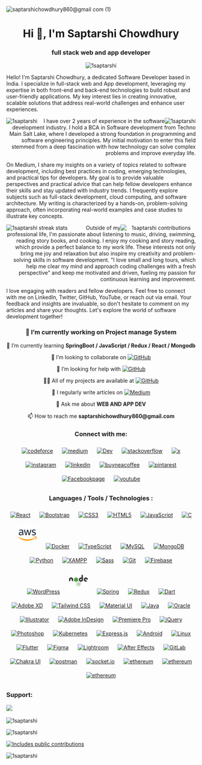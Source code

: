 ![saptarshichowdhury860@gmail com (1)](https://github.com/1saptarshi/1saptarshi/assets/142312774/859fb3e0-9c54-4fc2-a73d-9e978caece8e)


<h1 align="center">Hi 👋, I'm Saptarshi Chowdhury</h1>
<h3 align="center">full stack web and app developer</h3>

<p align="center"> <img src="https://komarev.com/ghpvc/?username=1saptarshi&label=Profile%20views&color=0e75b6&style=flat" alt="1saptarshi" /> </p>

 <div align="center">
  <p align="left">
    Hello! I'm Saptarshi Chowdhury, a dedicated Software Developer based in India. I specialize in full-stack web and
    App development, leveraging my expertise in both front-end and back-end technologies to build robust and
    user-friendly applications. My key interest lies in creating innovative, scalable solutions that address real-world
    challenges and enhance user experiences.
  </p>
  <img align="right"
    src="https://cdn-icons-png.flaticon.com/128/1940/1940611.png"
    alt="1saptarshi" style=max-width:200; height:200;"  />
</div>

<div align="center">
  <img align="left" src="![image](https://github.com/1saptarshi/1saptarshi/assets/142312774/74908c46-c1d0-472a-a7af-658233da789f)
"
    alt="1saptarshi" style="max-width:50; height:50;" />
  <p align="right">
    I have over 2 years of experience in the software development industry. I hold a BCA in Software development from
    Techno Main Salt Lake, where I developed a strong foundation in programming and software engineering principles. My
    initial motivation to enter this field stemmed from a deep fascination with how technology can solve complex
    problems and improve everyday life.
  </p>
</div>

<div align="center">
  <p align="left">
    On Medium, I share my insights on a variety of topics related to software development, including best practices in
    coding, emerging technologies, and practical tips for developers. My goal is to provide valuable perspectives and
    practical advice that can help fellow developers enhance their skills and stay updated with industry trends. I
    frequently explore subjects such as full-stack development, cloud computing, and software architecture. My writing
    is characterized by a hands-on, problem-solving approach, often incorporating real-world examples and case studies
    to illustrate key concepts.
  </p>
  <img align="right" src="https://cdn-icons-png.flaticon.com/512/4207/4207285.png" width="200"
    alt="1saptarshi contributions" style="max-width: 200; height: 150;" />
</div>

<div align="center">
  <img align="left"B
    src="https://cdn-icons-png.flaticon.com/128/670/670016.png"   
    alt="1saptarshi streak stats" style="max-width:200; height:200;" />
  <p align="right">
    Outside of my professional life, I'm passionate about listening to music, driving, swimming, reading story books,
    and cooking. I enjoy my cooking and story reading, which provide a perfect balance to my work life. These interests
    not only bring me joy and relaxation but also inspire my creativity and problem-solving skills in software
    development. "I love small and long tours, which help me clear my mind and approach coding challenges with a fresh
    perspective” and keep me motivated and driven, fueling my passion for continuous learning and improvement.
  </p>
</div>

<div align="center">
  <p align="left">
    I love engaging with readers and fellow developers. Feel free to connect with me on LinkedIn, Twitter, GitHub,
    YouTube, or reach out via email. Your feedback and insights are invaluable, so don't hesitate to comment on my
    articles and share your thoughts. Let's explore the world of software development together!
  </p>
</div>
 






 
<div align="center">
    <h3>🔭 I’m currently working on <strong>Project manage System</strong></h3>
    <p>🌱 I’m currently learning <strong>SpringBoot / JavaScript / Redux / React / Mongodb</strong></p>
    <p>👯 I’m looking to collaborate on 
      <a href="https://github.com/users/1saptarshi/projects/2/views/1">
        <img src="https://github.githubassets.com/images/modules/logos_page/GitHub-Mark.png" alt="GitHub" style="width: 30px; height: 30px;"></a>
    </p>
    <p>🤝 I’m looking for help with 
      <a href="https://github.com/users/1saptarshi/projects/2/views/1">
        <img src="https://github.githubassets.com/images/modules/logos_page/GitHub-Mark.png" alt="GitHub" style="width: 30px; height: 30px;"></a>
    </p>
    <p>👨‍💻 All of my projects are available at 
      <a href="https://github.com/1saptarshi?tab=repositories">
        <img src="https://github.githubassets.com/images/modules/logos_page/GitHub-Mark.png" alt="GitHub" style="width: 30px; height: 30px;"></a>
    </p>
    <p>📝 I regularly write articles on 
      <a href="https://medium.com/@1saptarshichowdhury">
        <img src="https://cdn.icon-icons.com/icons2/2992/PNG/512/medium_logo_icon_187322.png" alt="Medium" style="width: 30px; height: 30px;"></a>
    </p>
    <p>💬 Ask me about <strong>WEB AND APP DEV</strong></p>
    <p>📫 How to reach me <strong>saptarshichowdhury860@gmail.com</strong></p>
  </div>
  

<h3 align="center">Connect with me:</h3>
<p align="center">
 <a href="https://codeforces.com/profile/saptarshichowdhury" target="_blank"><img style="margin: 10px" src="https://store-images.s-microsoft.com/image/apps.48094.14504742535903781.aedbca21-113a-48f4-b001-4204e73b22fc.503f883f-8339-4dc5-8609-81713a59281f?h=464" alt="codeforce" height="30"/></a>
    <a href="https://medium.com/@1saptarshichowdhury" target="_blank"><img style="margin: 10px" src="https://cdn.icon-icons.com/icons2/3041/PNG/512/medium_logo_icon_189223.png" alt="medium" height="30"/></a>
    <a href="https://dev.to/1saptarshi" target="_blank"><img style="margin: 10px" src="https://uxwing.com/wp-content/themes/uxwing/download/brands-and-social-media/dev-community-icon.png" alt="Dev" height="30"/></a>
    <a href="https://stackoverflow.com/users/25403524/saptarshi-chowdhury" target="_blank"><img style="margin: 10px" src="https://static-00.iconduck.com/assets.00/stack-overflow-icon-2048x2048-7ohycn5z.png" alt="stackoverflow" height="30"/></a>
    <a href="https://x.com/saptarshi177" target="_blank"><img style="margin: 10px" src="https://seeklogo.com/images/T/twitter-x-logo-0339F999CF-seeklogo.com.png?v=638264860180000000" alt="x" height="30"/></a>
    <a href="https://www.instagram.com/1saptarshi_chowdhury_/" target="_blank"><img style="margin: 10px" src="https://upload.wikimedia.org/wikipedia/commons/thumb/e/e7/Instagram_logo_2016.svg/198px-Instagram_logo_2016.svg.png?20210403190622" alt="instagram" height="30" /></a>
    <a href="https://www.linkedin.com/in/saptarshi-chowdhury-ba1972234/" target="_blank"><img style="margin: 10px" src="https://upload.wikimedia.org/wikipedia/commons/thumb/8/81/LinkedIn_icon.svg/2048px-LinkedIn_icon.svg.png" alt="linkedin" height="30" /></a>
    <a href="https://buymeacoffee.com/1saptarshi" target="_blank"><img style="margin: 10px" src="https://miro.medium.com/v2/da:true/resize:fit:480/0*X9tbxUUloPowCJnn.gif" alt="buyneacoffee" height="30"/></a>
    <a href="https://in.pinterest.com/1saptarshi_chowdhury_" target="_blank"><img style="margin: 10px" src="https://seeklogo.com/images/P/pinterest-logo-35F0AD2195-seeklogo.com.png" alt="pintarest" height="30"/></a>
    <a href="https://www.facebook.com/1saptarshi/" target="_blank"><img style="margin: 10px" src="https://cdn-icons-png.flaticon.com/512/5692/5692284.png" alt="Facebookpage" height="30"/></a>
    <a href="https://www.youtube.com/channel/your-channel-id" target="_blank"><img style="margin: 10px" src="https://upload.wikimedia.org/wikipedia/commons/thumb/5/52/YouTube_social_white_circle_%282017%29.svg/768px-YouTube_social_white_circle_%282017%29.svg.png" alt="youtube" height="30"/></a>
</p>
      
    

 

<h3 align="center">Languages / Tools / Technologies :</h3>
<div align="center">
    <a href="https://reactjs.org/" target="_blank"><img style="margin: 10px"
            src="https://profilinator.rishav.dev/skills-assets/react-original-wordmark.svg" alt="React"
            height="50" /></a>
    <a href="https://getbootstrap.com/docs/3.4/javascript/" target="_blank"><img style="margin: 10px"
            src="https://profilinator.rishav.dev/skills-assets/bootstrap-plain.svg" alt="Bootstrap" height="50" /></a>
    <a href="https://www.w3schools.com/css/" target="_blank"><img style="margin: 10px"
            src="https://profilinator.rishav.dev/skills-assets/css3-original-wordmark.svg" alt="CSS3" height="50" /></a>
    <a href="https://en.wikipedia.org/wiki/HTML5" target="_blank"><img style="margin: 10px"
            src="https://profilinator.rishav.dev/skills-assets/html5-original-wordmark.svg" alt="HTML5"
            height="50" /></a>
    <a href="https://www.w3schools.com/js/default.asp" target="_blank"><img style="margin: 10px"
            src="https://profilinator.rishav.dev/skills-assets/javascript-original.svg" alt="JavaScript"
            height="50" /></a>
    <a href="https://www.cprogramming.com/" target="_blank"><img style="margin: 10px"
            src="https://profilinator.rishav.dev/skills-assets/c-original.svg" alt="C" height="50" /></a>
    <a href="https://aws.amazon.com/" target="_blank"><img style="margin: 10px"
            src="https://raw.githubusercontent.com/devicons/devicon/master/icons/amazonwebservices/amazonwebservices-original-wordmark.svg"
            alt="AWS" height="50" /></a>
    <a href="https://www.docker.com/" target="_blank"><img style="margin: 10px"
            src="https://profilinator.rishav.dev/skills-assets/docker-original-wordmark.svg" alt="Docker"
            height="50" /></a>
    <a href="https://www.typescriptlang.org/" target="_blank"><img style="margin: 10px"
            src="https://profilinator.rishav.dev/skills-assets/typescript-original.svg" alt="TypeScript"
            height="50" /></a>
    <a href="https://www.mysql.com/" target="_blank"><img style="margin: 10px"
            src="https://profilinator.rishav.dev/skills-assets/mysql-original-wordmark.svg" alt="MySQL"
            height="50" /></a>
    <a href="https://www.mongodb.com/" target="_blank"><img style="margin: 10px"
            src="https://profilinator.rishav.dev/skills-assets/mongodb-original-wordmark.svg" alt="MongoDB"
            height="50" /></a>
    <a href="https://www.python.org/" target="_blank"><img style="margin: 10px"
            src="https://profilinator.rishav.dev/skills-assets/python-original.svg" alt="Python" height="50" /></a>
    <a href="https://www.apachefriends.org/" target="_blank"><img style="margin: 10px"
            src="https://profilinator.rishav.dev/skills-assets/xampp.png" alt="XAMPP" height="50" /></a>
    <a href="https://sass-lang.com/" target="_blank"><img style="margin: 10px"
            src="https://profilinator.rishav.dev/skills-assets/sass-original.svg" alt="Sass" height="50" /></a>
    <a href="https://github.com/" target="_blank"><img style="margin: 10px"
            src="https://profilinator.rishav.dev/skills-assets/git-scm-icon.svg" alt="Git" height="50" /></a>
    <a href="https://firebase.google.com/" target="_blank"><img style="margin: 10px"
            src="https://profilinator.rishav.dev/skills-assets/firebase.png" alt="Firebase" height="50" /></a>
    <a href="https://wordpress.com/" target="_blank"><img style="margin: 10px"
            src="https://profilinator.rishav.dev/skills-assets/wordpress.png" alt="WordPress" height="50" /></a>
    <a href="https://nodejs.org/" target="_blank"><img style="margin: 10px"
            src="https://raw.githubusercontent.com/devicons/devicon/master/icons/nodejs/nodejs-original-wordmark.svg" alt="Node.js"
            height="50" /></a>
    <a href="https://docs.spring.io/spring-framework/docs/3.0.x/reference/expressions.html#:~:text=The%20Spring%20Expression%20Language%20(SpEL,and%20basic%20string%20templating%20functionality."
        target="_blank"><img style="margin: 10px" src="https://profilinator.rishav.dev/skills-assets/springio-icon.svg"
            alt="Spring" height="50" /></a>
    <a href="https://redux.js.org/" target="_blank"><img style="margin: 10px"
            src="https://profilinator.rishav.dev/skills-assets/redux-original.svg" alt="Redux" height="50" /></a>
    <a href="https://dart.dev/" target="_blank"><img style="margin: 10px"
            src="https://profilinator.rishav.dev/skills-assets/dartlang-icon.svg" alt="Dart" height="50" /></a>
    <a href="https://www.adobe.com/in/products/xd.html" target="_blank"><img style="margin: 10px"
            src="https://profilinator.rishav.dev/skills-assets/adobexd.png" alt="Adobe XD" height="50" /></a>
    <a href="https://www.tailwindcss.com/" target="_blank"><img style="margin: 10px"
            src="https://profilinator.rishav.dev/skills-assets/tailwindcss.svg" alt="Tailwind CSS" height="50" /></a>
    <a href="https://mui.com/" target="_blank"><img style="margin: 10px"
            src="https://profilinator.rishav.dev/skills-assets/mui.png" alt="Material UI" height="50" /></a>
    <a href="https://www.java.com/" target="_blank"><img style="margin: 10px"
            src="https://profilinator.rishav.dev/skills-assets/java-original-wordmark.svg" alt="Java" height="50" /></a>
    <a href="https://www.oracle.com/in/index.html" target="_blank"><img style="margin: 10px"
            src="https://upload.wikimedia.org/wikipedia/commons/thumb/c/c3/Oracle_Logo.svg/120px-Oracle_Logo.svg.png" alt="Oracle" height="50" /></a>
    <a href="https://www.adobe.com/in/products/illustrator.html" target="_blank"><img style="margin: 10px"
            src="https://profilinator.rishav.dev/skills-assets/adobe_illustrator-icon.svg" alt="Illustrator"
            height="50" /></a>
    <a href="https://www.adobe.com/in/products/indesign.html" target="_blank"><img style="margin: 10px"
            src="https://profilinator.rishav.dev/skills-assets/adobeindesign.svg" alt="Adobe InDesign"
            height="50" /></a>
    <a href="https://www.adobe.com/in/products/premiere.html" target="_blank"><img style="margin: 10px"
            src="https://profilinator.rishav.dev/skills-assets/adobepremierepro.png" alt="Premiere Pro"
            height="50" /></a>
    <a href="https://jquery.com/" target="_blank"><img style="margin: 10px"
            src="https://profilinator.rishav.dev/skills-assets/jquery.png" alt="jQuery" height="50" /></a>
    <a href="https://www.adobe.com/in/products/photoshop.html" target="_blank"><img style="margin: 10px"
            src="https://profilinator.rishav.dev/skills-assets/photoshop-plain.svg" alt="Photoshop" height="50" /></a>
    <a href="https://kubernetes.io/" target="_blank"><img style="margin: 10px"
            src="https://profilinator.rishav.dev/skills-assets/kubernetes-icon.svg" alt="Kubernetes" height="50" /></a>
    <a href="https://expressjs.com/" target="_blank"><img style="margin: 10px"
            src="https://i0.wp.com/exportandexpand.com/wp-content/uploads/2021/05/cropped-android-chrome-512x512-1.png?fit=512%2C512&ssl=1" alt="Express.js"
            height="50" /></a>
    <a href="https://www.android.com/intl/en_in/" target="_blank"><img style="margin: 10px"
            src="https://profilinator.rishav.dev/skills-assets/android-original-wordmark.svg" alt="Android"
            height="50" /></a>
    <a href="https://www.linux.org/" target="_blank"><img style="margin: 10px"
            src="https://profilinator.rishav.dev/skills-assets/linux-original.svg" alt="Linux" height="50" /></a>
    <a href="https://flutter.dev/" target="_blank"><img style="margin: 10px"
            src="https://profilinator.rishav.dev/skills-assets/flutterio-icon.svg" alt="Flutter" height="50" /></a>
    <a href="https://www.figma.com/" target="_blank"><img style="margin: 10px"
            src="https://profilinator.rishav.dev/skills-assets/figma-icon.svg" alt="Figma" height="50" /></a>
    <a href="https://www.adobe.com/products/photoshop-lightroom.html" target="_blank"><img style="margin: 10px"
            src="https://profilinator.rishav.dev/skills-assets/lightroom.png" alt="Lightroom" height="50" /></a>
    <a href="https://www.adobe.com/in/products/aftereffects.html" target="_blank"><img style="margin: 10px"
            src="https://profilinator.rishav.dev/skills-assets/aftereffects.png" alt="After Effects" height="50" /></a>
    <a href="https://about.gitlab.com/" target="_blank"><img style="margin: 10px"
            src="https://profilinator.rishav.dev/skills-assets/gitlab.svg" alt="GitLab" height="50" /></a>
    <a href="https://chakra-ui.com/" target="_blank"><img style="margin: 10px"
            src="https://profilinator.rishav.dev/skills-assets/chakraui.png" alt="Chakra UI" height="50" /></a>
    <a href="https://postman.com" target="_blank"><img style="margin: 10px"
            src="https://www.vectorlogo.zone/logos/getpostman/getpostman-icon.svg" alt="postman" height="50" /></a>
    <a href="https://socket.io/" target="_blank"><img style="margin: 10px"
            src="https://img.stackshare.io/service/1161/vI0ZZlhZ_400x400.png"
            alt="socket.io" height="50" /></a>
    <a href="https://ethereum.org/en/" target="_blank"><img style="margin: 10px"
            src="https://www.pngall.com/wp-content/uploads/10/Ethereum-Logo-PNG-HD-Image.png" alt="ethereum" height="50" /></a>
    <a href="https://www.chartjs.org/" target="_blank"><img style="margin: 10px"
    src="https://avatars.githubusercontent.com/u/10342521?s=280&v=4" alt="ethereum" height="50" /></a>
    <a href="https://d3js.org/" target="_blank"><img style="margin: 10px"
        src="https://raw.githubusercontent.com/d3/d3-logo/master/d3.png" alt="ethereum" height="50" /></a>

</div>

 <div align=""> 
  <h3 align="">Support:</h3>
  <a href="https://www.buymeacoffee.com/1Saptarshi">
    <img src="https://img.buymeacoffee.com/button-api/?text=Buy me a coffee&emoji=☕&slug=1Saptarshi&button_colour=FFDD00&font_colour=000000&font_family=Cookie&outline_colour=000000&coffee_colour=ffffff" />
  </a>
  
  <p>
    <img align="" src="https://github-readme-stats.vercel.app/api/top-langs?username=1saptarshi&show_icons=true&locale=en&layout=compact" alt="1saptarshi" />
  </p>
      
  <p>
    <img align="" src="https://github-readme-stats.vercel.app/api?username=1saptarshi&show_icons=true&locale=en" alt="1saptarshi" />
  </p>
   
  <p>
    <a href="https://vaunt.dev">
      <img src="https://api.vaunt.dev/v1/github/entities/1saptarshi/contributions?format=svg" width="350" align="" title="Includes public contributions"/>
    </a>
  </p>
   
  <p>
    <img align="" src="https://github-readme-streak-stats.herokuapp.com/?user=1saptarshi&" alt="1saptarshi" />
  </p>
</div>

  
 
 
 

    
 

